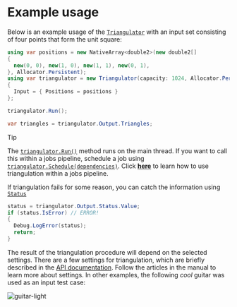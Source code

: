 # Example usage

Below is an example usage of the [`Triangulator`][triangulator] with an input set consisting of four points that form the unit square:

```csharp
using var positions = new NativeArray<double2>(new double2[]
{
  new(0, 0), new(1, 0), new(1, 1), new(0, 1),
}, Allocator.Persistent);
using var triangulator = new Triangulator(capacity: 1024, Allocator.Persistent)
{
  Input = { Positions = positions }
};

triangulator.Run();

var triangles = triangulator.Output.Triangles;
```

> [!TIP]
> The [`triangulator.Run()`][run] method runs on the main thread.
> If you want to call this within a jobs pipeline, schedule a job using [`triangulator.Schedule(dependencies)`][schedule].
> Click [**here**](xref:example-unity-jobs) to learn how to use triangulation within a jobs pipeline.

If triangulation fails for some reason, you can catch the information using [`Status`][status]

```csharp
status = triangulator.Output.Status.Value;
if (status.IsError) // ERROR!
{
  Debug.LogError(status);
  return;
}
```

The result of the triangulation procedure will depend on the selected settings.
There are a few settings for triangulation, which are briefly described in the [API documentation][settings].
Follow the articles in the manual to learn more about settings.
In other examples, the following *cool* guitar was used as an input test case:

![guitar-light](../../images/guitar-light.svg)

[triangulator]: xref:andywiecko.BurstTriangulator.Triangulator
[settings]: xref:andywiecko.BurstTriangulator.TriangulationSettings
[run]: xref:andywiecko.BurstTriangulator.Triangulator.Run
[schedule]: xref:andywiecko.BurstTriangulator.Triangulator.Schedule(Unity.Jobs.JobHandle)
[status]: xref:andywiecko.BurstTriangulator.OutputData`1.Status
